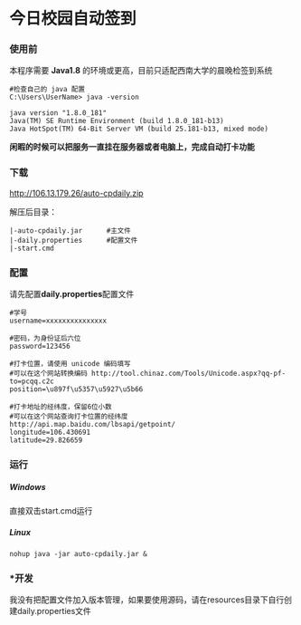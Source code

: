 # 今日校园自动签到

### 使用前

本程序需要 **Java1.8** 的环境或更高，目前只适配西南大学的晨晚检签到系统
```shell
#检查自己的 java 配置
C:\Users\UserName> java -version

java version "1.8.0_181"
Java(TM) SE Runtime Environment (build 1.8.0_181-b13)
Java HotSpot(TM) 64-Bit Server VM (build 25.181-b13, mixed mode)
```

**闲暇的时候可以把服务一直挂在服务器或者电脑上，完成自动打卡功能**



### 下载

http://106.13.179.26/auto-cpdaily.zip

解压后目录：

```
|-auto-cpdaily.jar    	#主文件
|-daily.properties		#配置文件
|-start.cmd
```



### 配置

请先配置**daily.properties**配置文件

```properties
#学号
username=xxxxxxxxxxxxxxx

#密码，为身份证后六位
password=123456

#打卡位置，请使用 unicode 编码填写
#可以在这个网站转换编码 http://tool.chinaz.com/Tools/Unicode.aspx?qq-pf-to=pcqq.c2c
position=\u897f\u5357\u5927\u5b66

#打卡地址的经纬度，保留6位小数
#可以在这个网站查询打卡位置的经纬度 http://api.map.baidu.com/lbsapi/getpoint/
longitude=106.430691
latitude=29.826659
```



### 运行

##### Windows

直接双击start.cmd运行

##### Linux

```shell
nohup java -jar auto-cpdaily.jar &
```



### *开发

我没有把配置文件加入版本管理，如果要使用源码，请在resources目录下自行创建daily.properties文件